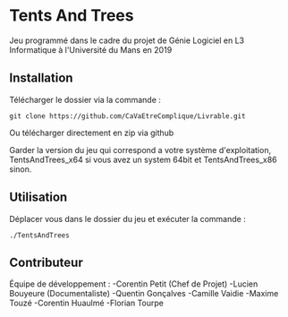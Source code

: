 # Tents And Trees

Jeu programmé dans le cadre du projet de Génie Logiciel en L3 Informatique à l'Université du Mans en 2019

## Installation

Télécharger le dossier via la commande :
```shell
git clone https://github.com/CaVaEtreComplique/Livrable.git
```
Ou télécharger directement en zip via github

Garder la version du jeu qui correspond a votre système d'exploitation, TentsAndTrees_x64 si vous avez un system 64bit et TentsAndTrees_x86 sinon.

## Utilisation

Déplacer vous dans le dossier du jeu et exécuter la commande :

```shell
./TentsAndTrees
```

## Contributeur
Équipe de développement :
  -Corentin Petit (Chef de Projet)
  -Lucien Bouyeure (Documentaliste)
  -Quentin Gonçalves
  -Camille Vaidie
  -Maxime Touzé
  -Corentin Huaulmé
  -Florian Tourpe
